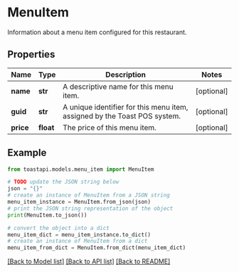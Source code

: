 # MenuItem

Information about a menu item configured for this restaurant. 

## Properties

Name | Type | Description | Notes
------------ | ------------- | ------------- | -------------
**name** | **str** | A descriptive name for this menu item.  | [optional] 
**guid** | **str** | A unique identifier for this menu item, assigned by the Toast POS system.  | [optional] 
**price** | **float** | The price of this menu item.  | [optional] 

## Example

```python
from toastapi.models.menu_item import MenuItem

# TODO update the JSON string below
json = "{}"
# create an instance of MenuItem from a JSON string
menu_item_instance = MenuItem.from_json(json)
# print the JSON string representation of the object
print(MenuItem.to_json())

# convert the object into a dict
menu_item_dict = menu_item_instance.to_dict()
# create an instance of MenuItem from a dict
menu_item_from_dict = MenuItem.from_dict(menu_item_dict)
```
[[Back to Model list]](../README.md#documentation-for-models) [[Back to API list]](../README.md#documentation-for-api-endpoints) [[Back to README]](../README.md)


